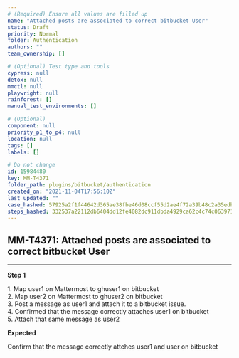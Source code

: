 ```yaml
---
# (Required) Ensure all values are filled up
name: "Attached posts are associated to correct bitbucket User"
status: Draft
priority: Normal
folder: Authentication
authors: ""
team_ownership: []

# (Optional) Test type and tools
cypress: null
detox: null
mmctl: null
playwright: null
rainforest: []
manual_test_environments: []

# (Optional)
component: null
priority_p1_to_p4: null
location: null
tags: []
labels: []

# Do not change
id: 15984480
key: MM-T4371
folder_path: plugins/bitbucket/authentication
created_on: "2021-11-04T17:56:10Z"
last_updated: ""
case_hashed: 57925a2f1f44642d365ae38fbe46d08ccf55d2ae4f72a39b48c2a35edb9b44405ee8411777d1f78773758e1ed6dd3caf
steps_hashed: 332537a22112db6404dd12fe4082dc911dbda4929ca62c4c74c0639717d50326dbacd199a24a731ea0efed43d1b98e9a
---
```


## MM-T4371: Attached posts are associated to correct bitbucket User

---

**Step 1**

1\. Map user1 on Mattermost to ghuser1 on bitbucket\
2\. Map user2 on Mattermost to ghuser2 on bitbucket\
3\. Post a message as user1 and attach it to a bitbucket issue.\
4\. Confirmed that the message correctly attaches user1 on bitbucket\
5\. Attach that same message as user2

**Expected**

Confirm that the message correctly attches user1 and user on bitbucket
